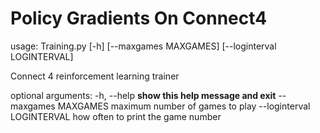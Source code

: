 # Policy Gradients On Connect4

usage: Training.py [-h] [--maxgames MAXGAMES] [--loginterval LOGINTERVAL]

Connect 4 reinforcement learning trainer

optional arguments:
  -h, --help            **show this help message and exit**
  --maxgames MAXGAMES   maximum number of games to play
  --loginterval LOGINTERVAL
                        how often to print the game number
